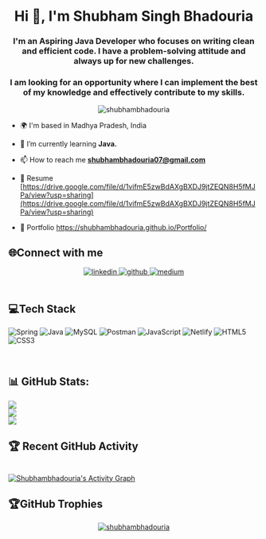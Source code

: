 
<h1 align="center">Hi 👋, I'm Shubham Singh Bhadouria</h1>

<h3 align="center">I'm an Aspiring Java Developer who focuses on writing clean and efficient code. I have a problem-solving attitude and  always up for new challenges. </h3>
<h3 align="center">I am looking for an opportunity where I can implement the best of my knowledge and effectively contribute to my skills.</h3>
<p align="center"> <img src="https://komarev.com/ghpvc/?username=shubhambhadouria&label=Profile%20views&color=0e75b6&style=flat" alt="shubhambhadouria" /> </p>

- 🌍 I'm based in Madhya Pradesh, India
- 🌱 I’m currently learning **Java.**


- 📫 How to reach me **shubhambhadouria07@gmail.com**

- 📄 Resume [https://drive.google.com/file/d/1vifmE5zwBdAXgBXDJ9jtZEQN8H5fMJPa/view?usp=sharing](https://drive.google.com/file/d/1vifmE5zwBdAXgBXDJ9jtZEQN8H5fMJPa/view?usp=sharing)

- 💼 Portfolio https://shubhambhadouria.github.io/Portfolio/

## 🌐Connect with me  
<div align="center">
<a href="https://linkedin.com/in/shubham-singh-bhadouria-aa55a114b" target="_blank">
<img src=https://img.shields.io/badge/linkedin-%231E77B5.svg?&style=for-the-badge&logo=linkedin&logoColor=white alt=linkedin style="margin-bottom: 5px;" />
</a>
<a href="https://github.com/Shubhambhadouria" target="_blank">
<img src=https://img.shields.io/badge/github-%2324292e.svg?&style=for-the-badge&logo=github&logoColor=white alt=github style="margin-bottom: 5px;" />
</a>
<a href="https://medium.com/@shubhambhadouria07" target="_blank">
<img src=https://img.shields.io/badge/medium-%23292929.svg?&style=for-the-badge&logo=medium&logoColor=white alt=medium style="margin-bottom: 5px;" />
</a>  
</div>  
  

<br/>  


## 💻Tech Stack 
![Spring](https://img.shields.io/badge/spring-%236DB33F.svg?style=for-the-badge&logo=spring&logoColor=white) 
![Java](https://img.shields.io/badge/Java-ED8B00?style=for-the-badge&logo=java&logoColor=white)
![MySQL](https://img.shields.io/badge/MySQL-00000F?style=for-the-badge&logo=mysql&logoColor=white)
![Postman](https://img.shields.io/badge/Postman-FF6C37?style=for-the-badge&logo=postman&logoColor=white) 
![JavaScript](https://img.shields.io/badge/JavaScript-323330?style=for-the-badge&logo=javascript&logoColor=F7DF1E)
![Netlify](https://img.shields.io/badge/netlify-%23000000.svg?style=for-the-badge&logo=netlify&logoColor=#00C7B7) 
![HTML5](https://img.shields.io/badge/HTML5-E34F26?style=for-the-badge&logo=html5&logoColor=white)
![CSS3](https://img.shields.io/badge/CSS3-1572B6?style=for-the-badge&logo=css3&logoColor=white)




<a href="" target="blank"><img src="https://img.shields.io/static/v1?style=for-the-badge&message=SpringBoot&color=00d09c&label=" alt="" /></a>
<a href="" target="blank"><img src="https://img.shields.io/static/v1?style=for-the-badge&message=Hibernate&color=000030&label=" alt=""/></a>
<a href="" target="blank"><img src="https://img.shields.io/static/v1?style=for-the-badge&message=JDBC&color=400030&label=" alt=""/></a>
<!-- <a href="" target="blank"><img src="https://img.shields.io/static/v1?style=for-the-badge&message=Servlets&color=700030&label=" alt=""/></a> -->








## 📊 GitHub Stats:
![](https://github-readme-stats.vercel.app/api?username=ShubhamBhadouria&theme=dark&hide_border=false&include_all_commits=false&count_private=false)<br/>
![](https://github-readme-streak-stats.herokuapp.com/?user=ShubhamBhadouria&theme=dark&hide_border=false)<br/>
![](https://github-readme-stats.vercel.app/api/top-langs/?username=ShubhamBhadouria&theme=dark&hide_border=false&include_all_commits=false&count_private=false&layout=compact)
## :trophy: Recent GitHub Activity
  <br/>
   <a href="https://github.com/Shubhambhadouria"><img alt="Shubhambhadouria's Activity Graph" src="https://activity-graph.herokuapp.com/graph?username=Shubhambhadouria&custom_title=Shubhambhadouria's%20Contribution%20Graph&theme=react-dark" /></a>
  <br/>



## 🏆GitHub Trophies
<p align="center"> <a href="https://github.com/ryo-ma/github-profile-trophy"><img src="https://github-profile-trophy.vercel.app/?username=shubhambhadouria&layout=compact&theme=onedark" alt="shubhambhadouria" /></a> </p>
